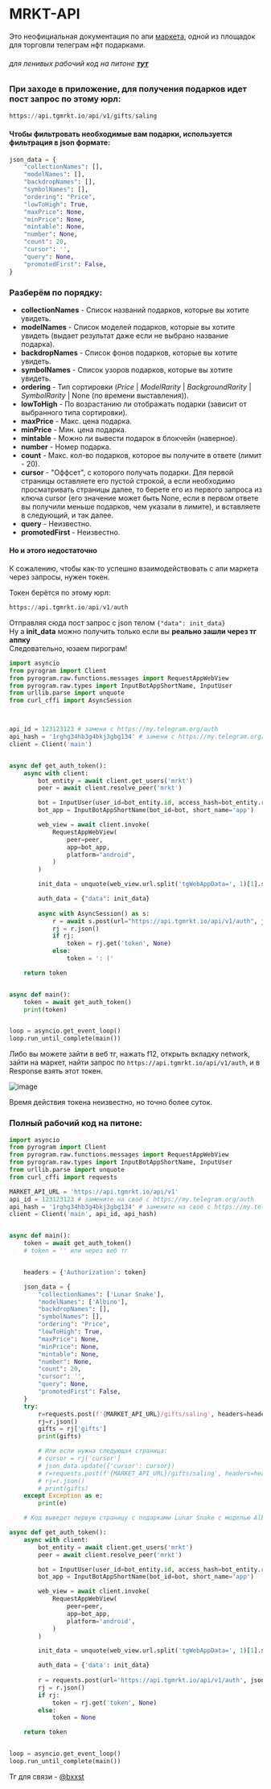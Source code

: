 # MRKT-API
Это неофициальная документация по апи [маркета](https://t.me/mrkt), одной из площадок для торговли телеграм нфт подарками.

###### для ленивых рабочий код на питоне [**тут**](#полный-рабочий-код-на-питоне)

### При заходе в приложение, для получения подарков идет пост запрос по этому юрл:

```python
https://api.tgmrkt.io/api/v1/gifts/saling
```

#### Чтобы фильтровать необходимые вам подарки, используется фильтрация в json формате:
```python
json_data = {
    "collectionNames": [],
    "modelNames": [],
    "backdropNames": [],
    "symbolNames": [],
    "ordering": "Price",
    "lowToHigh": True,
    "maxPrice": None,
    "minPrice": None,
    "mintable": None,
    "number": None,
    "count": 20,
    "cursor": '',
    "query": None,
    "promotedFirst": False,
}
```


### Разберём по порядку:
- **collectionNames** - Список названий подарков, которые вы хотите увидеть.
- **modelNames** - Список моделей подарков, которые вы хотите увидеть (выдает результат даже если не выбрано название подарка).
- **backdropNames** - Список фонов подарков, которые вы хотите увидеть.
- **symbolNames** - Список узоров подарков, которые вы хотите увидеть.
- **ordering** - Тип сортировки (_Price_ | _ModelRarity_ | _BackgroundRarity_ | _SymbolRarity_ | None (по времени выставления)).
- **lowToHigh** - По возрастанию ли отображать подарки (зависит от выбранного типа сортировки).
- **maxPrice** - Макс. цена подарка.
- **minPrice** - Мин. цена подарка.
- **mintable** - Можно ли вывести подарок в блокчейн (наверное).
- **number** - Номер подарка.
- **count** - Макс. кол-во подарков, которое вы получите в ответе (лимит - 20).
- **cursor** - "Оффсет", с которого получать подарки. Для первой страницы оставляете его пустой строкой, а если необходимо просматривать страницы далее, то берете его из первого запроса из ключа cursor (его значение может быть None, если в первом ответе вы получили меньше подарков, чем указали в лимите), и вставляете в следующий, и так далее.
- **query** - Неизвестно.
- **promotedFirst** - Неизвестно.


#### Но и этого недостаточно
К сожалению, чтобы как-то успешно взаимодействовать с апи маркета через запросы, нужен токен.

Токен берётся по этому юрл:
```python
https://api.tgmrkt.io/api/v1/auth
```
Отправляя сюда пост запрос с json телом `{"data": init_data}`\
Ну а **init_data** можно получить только если вы **реально зашли через тг аппку**\
Следовательно, юзаем пирограм!

```python
import asyncio
from pyrogram import Client
from pyrogram.raw.functions.messages import RequestAppWebView
from pyrogram.raw.types import InputBotAppShortName, InputUser
from urllib.parse import unquote
from curl_cffi import AsyncSession



api_id = 123123123 # замени с https://my.telegram.org/auth
api_hash = '1rghg34hb3g4bkj3gbg134' # замени с https://my.telegram.org/auth
client = Client('main')


async def get_auth_token():
    async with client:
        bot_entity = await client.get_users('mrkt')
        peer = await client.resolve_peer('mrkt')

        bot = InputUser(user_id=bot_entity.id, access_hash=bot_entity.raw.access_hash)
        bot_app = InputBotAppShortName(bot_id=bot, short_name='app')

        web_view = await client.invoke(
            RequestAppWebView(
                peer=peer,
                app=bot_app,
                platform="android",
            )
        )

        init_data = unquote(web_view.url.split('tgWebAppData=', 1)[1].split('&tgWebAppVersion', 1)[0])

        auth_data = {"data": init_data}
        
        async with AsyncSession() as s:
            r = await s.post(url="https://api.tgmrkt.io/api/v1/auth", json=auth_data)
            rj = r.json()
            if rj:
                token = rj.get('token', None)
            else:
                token = ': ('

    return token


async def main():
    token = await get_auth_token()
    print(token)


loop = asyncio.get_event_loop()
loop.run_until_complete(main())
```

Либо вы можете зайти в веб тг, нажать f12, открыть вкладку network, зайти на маркет, найти запрос по `https://api.tgmrkt.io/api/v1/auth`, и в Response взять этот токен.   

![image](https://github.com/user-attachments/assets/2539bdfe-95b0-4365-96de-18b2096b4ab5)

   
Время действия токена неизвестно, но точно более суток.


### Полный рабочий код на питоне:
```python
import asyncio
from pyrogram import Client
from pyrogram.raw.functions.messages import RequestAppWebView
from pyrogram.raw.types import InputBotAppShortName, InputUser
from urllib.parse import unquote
from curl_cffi import requests

MARKET_API_URL = 'https://api.tgmrkt.io/api/v1'
api_id = 123123123 # замените на своё с https://my.telegram.org/auth
api_hash = '1rghg34hb3g4bkj3gbg134' # замените на своё с https://my.telegram.org/auth
client = Client('main', api_id, api_hash)


async def main():
    token = await get_auth_token()
    # token = '' или через веб тг


    headers = {'Authorization': token}

    json_data = {
        "collectionNames": ['Lunar Snake'],
        "modelNames": ['Albino'],
        "backdropNames": [],
        "symbolNames": [],
        "ordering": "Price",
        "lowToHigh": True,
        "maxPrice": None,
        "minPrice": None,
        "mintable": None,
        "number": None,
        "count": 20,
        "cursor": '',
        "query": None,
        "promotedFirst": False,
    }
    try:
        r=requests.post(f'{MARKET_API_URL}/gifts/saling', headers=headers, json=json_data)
        rj=r.json()
        gifts = rj['gifts']
        print(gifts)

        # Или если нужна следующая страница:
        # cursor = rj['cursor']
        # json_data.update({'cursor': cursor})
        # r=requests.post(f'{MARKET_API_URL}/gifts/saling', headers=headers, json=json_data)
        # rj=r.json()
        # print(gifts)
    except Exception as e:
        print(e)

    # Код выведет первую страницу с подарками Lunar Snake с моделью Albino

async def get_auth_token():
    async with client:
        bot_entity = await client.get_users('mrkt')
        peer = await client.resolve_peer('mrkt')

        bot = InputUser(user_id=bot_entity.id, access_hash=bot_entity.raw.access_hash)
        bot_app = InputBotAppShortName(bot_id=bot, short_name='app')

        web_view = await client.invoke(
            RequestAppWebView(
                peer=peer,
                app=bot_app,
                platform='android',
            )
        )

        init_data = unquote(web_view.url.split('tgWebAppData=', 1)[1].split('&tgWebAppVersion', 1)[0])

        auth_data = {'data': init_data}
        
        r = requests.post(url='https://api.tgmrkt.io/api/v1/auth', json=auth_data)
        rj = r.json()
        if rj:
            token = rj.get('token', None)
        else:
            token = None

    return token


loop = asyncio.get_event_loop()
loop.run_until_complete(main())
```

Тг для связи - [@bxxst](t.me/bxxst)
